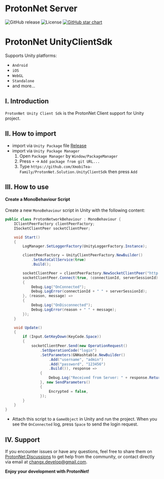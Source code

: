 # ProtonNet Server

![GitHub release](https://img.shields.io/github/release/XmobiTea-Family/ProtonNetSolution.svg)
![License](https://img.shields.io/github/license/XmobiTea-Family/ProtonNetSolution)
[![GitHub star chart](https://img.shields.io/github/stars/XmobiTea-Family/ProtonNetSolution?style=social)](https://star-history.com/#XmobiTea-Family/ProtonNetSolution)

# ProtonNet UnityClientSdk

Supports Unity platforms:
* `Android`
* `iOS`
* `WebGL`
* `Standalone`
* and more...

## I. Introduction
`ProtonNet Unity Client Sdk` is the ProtonNet Client support for Unity project.

## II. How to import
* import via `Unity Package` file [Release](https://github.com/XmobiTea-Family/ProtonNet.Solution.UnityClientSdk/releases)
* import via `Unity Package Manager`
    1. Open `Package Manager` by `Window/PackageManager`
    2. Press `+` -> `Add package from git URL...`
    3. Type `https://github.com/XmobiTea-Family/ProtonNet.Solution.UnityClientSdk` then press `Add`

## III. How to use

#### Create a MonoBehaviour Script

Create a new `MonoBehaviour` script in Unity with the following content:

```csharp
public class ProtonNetworkBehaviour : MonoBehaviour {
    IClientPeerFactory clientPeerFactory;
    ISocketClientPeer socketClientPeer;

    void Start()
    {
        LogManager.SetLoggerFactory(UnityLoggerFactory.Instance);

        clientPeerFactory = UnityClientPeerFactory.NewBuilder()
            .SetAutoCallService(true)
            .Build();

        socketClientPeer = clientPeerFactory.NewSocketClientPeer("http://127.0.0.1:32202", XmobiTea.ProtonNet.Client.Socket.Types.TransportProtocol.Tcp);
        socketClientPeer.Connect(true, (connectionId, serverSessionId) =>
        {
            Debug.Log("OnConnected");
            Debug.LogError(connectionId + " " + serverSessionId);
        }, (reason, message) =>
        {
            Debug.Log("OnDisconnected");
            Debug.LogError(reason + " " + message);
        });
    }

    void Update()
    {
        if (Input.GetKeyDown(KeyCode.Space))
        {
            socketClientPeer.Send(new OperationRequest()
                .SetOperationCode("login")
                .SetParameters(GNHashtable.NewBuilder()
                    .Add("username", "admin")
                    .Add("password", "123456")
                    .Build()), response =>
                {
                    Debug.Log("Received from Server: " + response.ReturnCode + ", DebugMessage: " + response.DebugMessage);
                }, new SendParameters()
                {
                    Encrypted = false,
                });
        }
    }
}
```

- Attach this script to a `GameObject` in Unity and run the project. When you see the `OnConnected` log, press `Space` to send the login request.

## IV. Support

If you encounter issues or have any questions, feel free to share them on [ProtonNet Discussions](https://discussions.protonnetserver.com) to get help from the community, or contact directly via email at changx.develop@gmail.com.

**Enjoy your development with ProtonNet!**
